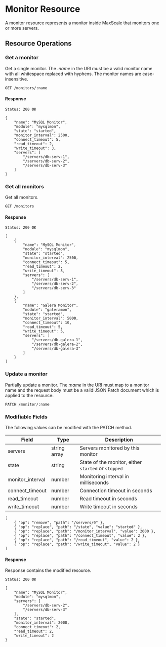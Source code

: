 # Monitor Resource

A monitor resource represents a monitor inside MaxScale that monitors one or
more servers.

## Resource Operations

### Get a monitor

Get a single monitor. The _:name_ in the URI must be a valid monitor name with
all whitespace replaced with hyphens. The monitor names are case-insensitive.

```
GET /monitors/:name
```

#### Response

```
Status: 200 OK

{
    "name": "MySQL Monitor",
    "module": "mysqlmon",
    "state": "started",
    "monitor_interval": 2500,
    "connect_timeout": 5,
    "read_timeout": 2,
    "write_timeout": 3,
    "servers": [
        "/servers/db-serv-1",
        "/servers/db-serv-2",
        "/servers/db-serv-3"
    ]
}
```

### Get all monitors

Get all monitors.

```
GET /monitors
```

#### Response

```
Status: 200 OK

[
    {
        "name": "MySQL Monitor",
        "module": "mysqlmon",
        "state": "started",
        "monitor_interval": 2500,
        "connect_timeout": 5,
        "read_timeout": 2,
        "write_timeout": 3,
        "servers": [
            "/servers/db-serv-1",
            "/servers/db-serv-2",
            "/servers/db-serv-3"
        ]
    },
    {
        "name": "Galera Monitor",
        "module": "galeramon",
        "state": "started",
        "monitor_interval": 5000,
        "connect_timeout": 10,
        "read_timeout": 5,
        "write_timeout": 5,
        "servers": [
            "/servers/db-galera-1",
            "/servers/db-galera-2",
            "/servers/db-galera-3"
        ]
    }
]
```

### Update a monitor

Partially update a monitor. The _:name_ in the URI must map to a monitor name
and the request body must be a valid JSON Patch document which is applied to the
resource.

```
PATCH /monitor/:name
```

### Modifiable Fields

The following values can be modified with the PATCH method.

|Field            |Type        |Description                                        |
|-----------------|------------|---------------------------------------------------|
|servers          |string array|Servers monitored by this monitor                  |
|state            |string      |State of the monitor, either `started` or `stopped`|
|monitor_interval |number      |Monitoring interval in milliseconds                |
|connect_timeout  |number      |Connection timeout in seconds                      |
|read_timeout     |number      |Read timeout in seconds                            |
|write_timeout    |number      |Write timeout in seconds                           |

```
[
    { "op": "remove", "path": "/servers/0" },
    { "op": "replace", "path": "/state", "value": "started" },
    { "op": "replace", "path": "/monitor_interval", "value": 2000 },
    { "op": "replace", "path": "/connect_timeout", "value": 2 },
    { "op": "replace", "path": "/read_timeout", "value": 2 },
    { "op": "replace", "path": "/write_timeout", "value": 2 }
]
```

#### Response

Response contains the modified resource.

```
Status: 200 OK

{
    "name": "MySQL Monitor",
    "module": "mysqlmon",
    "servers": [
        "/servers/db-serv-2",
        "/servers/db-serv-3"
    ],
    "state": "started",
    "monitor_interval": 2000,
    "connect_timeout": 2,
    "read_timeout": 2,
    "write_timeout": 2
}
```
